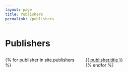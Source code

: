 ```yaml
---
layout: page
title: Publishers
permalink: /publishers
---
```


# Publishers

<div class="container">
<ul>
  {% for publisher in site.publishers %}
    <li><a class="internal-link" href="/publishers/{{ publisher.title | slugify }}">{{ publisher.title }}</a></li>
  {% endfor %}
</ul>
</div>


<style>

.container { 
  column-count: 3; 
  column-width: 215px;
  column-gap: 1em; 
  margin: 2em 0;
}

ul { 
  list-style: none; 
  padding-left: 0;
  margin: 0;
}

</style>